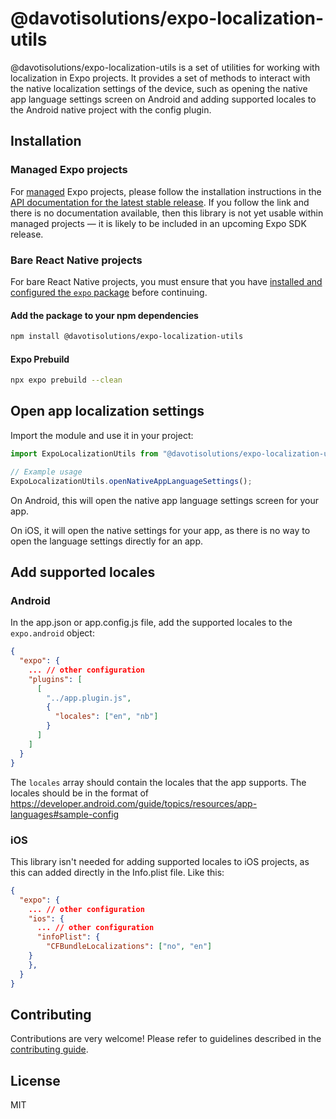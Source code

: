 # @davotisolutions/expo-localization-utils

@davotisolutions/expo-localization-utils is a set of utilities for working with localization in Expo projects. It provides a set of methods to interact with the native localization settings of the device, such as opening the native app language settings screen on Android and adding supported locales to the Android native project with the config plugin.

## Installation

### Managed Expo projects

For [managed](https://docs.expo.dev/archive/managed-vs-bare/) Expo projects, please follow the installation instructions in the [API documentation for the latest stable release](#api-documentation). If you follow the link and there is no documentation available, then this library is not yet usable within managed projects &mdash; it is likely to be included in an upcoming Expo SDK release.

### Bare React Native projects

For bare React Native projects, you must ensure that you have [installed and configured the `expo` package](https://docs.expo.dev/bare/installing-expo-modules/) before continuing.

#### Add the package to your npm dependencies

```sh
npm install @davotisolutions/expo-localization-utils
```

#### Expo Prebuild

```sh
npx expo prebuild --clean
```

## Open app localization settings

Import the module and use it in your project:

```typescript
import ExpoLocalizationUtils from "@davotisolutions/expo-localization-utils";

// Example usage
ExpoLocalizationUtils.openNativeAppLanguageSettings();
```

On Android, this will open the native app language settings screen for your app.

On iOS, it will open the native settings for your app, as there is no way to open the language settings directly for an app.

## Add supported locales

### Android

In the app.json or app.config.js file, add the supported locales to the `expo.android` object:

```json
{
  "expo": {
    ... // other configuration
    "plugins": [
      [
        "../app.plugin.js",
        {
          "locales": ["en", "nb"]
        }
      ]
    ]
  }
}
```

The `locales` array should contain the locales that the app supports. The locales should be in the format of https://developer.android.com/guide/topics/resources/app-languages#sample-config

### iOS

This library isn't needed for adding supported locales to iOS projects, as this can added directly in the Info.plist file. Like this:

```json
{
  "expo": {
    ... // other configuration
    "ios": {
      ... // other configuration
      "infoPlist": {
        "CFBundleLocalizations": ["no", "en"]
    }
    },
  }
}
```

## Contributing

Contributions are very welcome! Please refer to guidelines described in the [contributing guide](https://github.com/expo/expo#contributing).

## License

MIT
